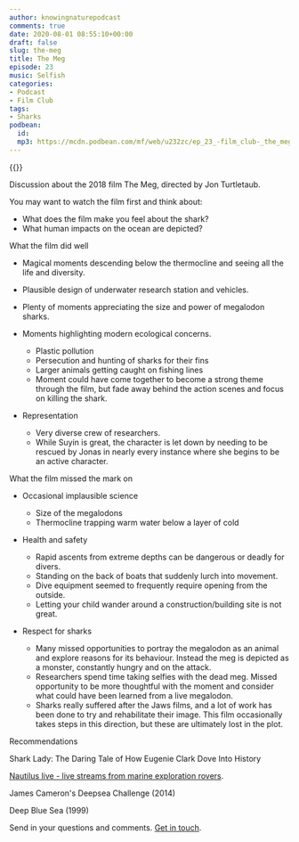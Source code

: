 ```yaml
---
author: knowingnaturepodcast
comments: true
date: 2020-08-01 08:55:10+00:00
draft: false
slug: the-meg
title: The Meg
episode: 23
music: Selfish
categories:
- Podcast
- Film Club
tags:
- Sharks
podbean:
  id:
  mp3: https://mcdn.podbean.com/mf/web/u232zc/ep_23_-film_club-_the_meg80g9g.mp3
---
```


{{<podcast-player>}}

Discussion about the 2018 film The Meg, directed by Jon Turtletaub.

You may want to watch the film first and think about:

  * What does the film make you feel about the shark?
  * What human impacts on the ocean are depicted?

What the film did well

  * Magical moments descending below the thermocline and seeing all the life and diversity.

  * Plausible design of underwater research station and vehicles.

  * Plenty of moments appreciating the size and power of megalodon sharks.

  * Moments highlighting modern ecological concerns.
    * Plastic pollution
    * Persecution and hunting of sharks for their fins
    * Larger animals getting caught on fishing lines
    * Moment could have come together to become a strong theme through the film, but fade away behind the action scenes and focus on killing the shark.

  * Representation
    * Very diverse crew of researchers. 
    * While Suyin is great, the character is let down by needing to be rescued by Jonas in nearly every instance where she begins to be an active character.

What the film missed the mark on

  * Occasional implausible science
    * Size of the megalodons
    * Thermocline trapping warm water below a layer of cold

  * Health and safety
    * Rapid ascents from extreme depths can be dangerous or deadly for divers.
    * Standing on the back of boats that suddenly lurch into movement.
    * Dive equipment seemed to frequently require opening from the outside.
    * Letting your child wander around a construction/building site is not great.

  * Respect for sharks
    * Many missed opportunities to portray the megalodon as an animal and explore reasons for its behaviour. Instead the meg is depicted as a monster, constantly hungry and on the attack.
    * Researchers spend time taking selfies with the dead meg. Missed opportunity to be more thoughtful with the moment and consider what could have  been learned from a live megalodon.
    * Sharks really suffered after the Jaws films, and a lot of work has been done to try and rehabilitate their image. This film occasionally takes steps in this direction, but these are ultimately lost in the plot.

Recommendations

Shark Lady: The Daring Tale of How Eugenie Clark Dove Into History

[Nautilus live - live streams from marine exploration rovers](https://www.youtube.com/evnautilus).

James Cameron's Deepsea Challenge (2014)

Deep Blue Sea (1999)

Send in your questions and comments. [Get in touch](/about).